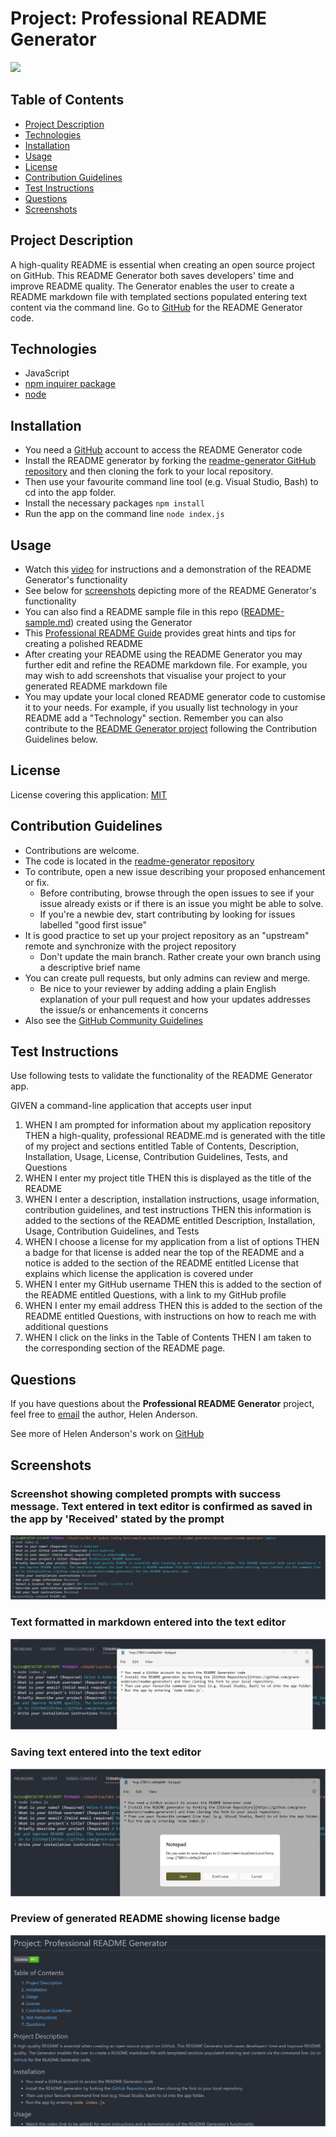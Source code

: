 
# Project: Professional README Generator


[![](https://img.shields.io/badge/License-MIT-brightgreen)](https://opensource.org/licenses/MIT)


## Table of Contents
  - [Project Description](#project-description)
  - [Technologies](#technologies)
  - [Installation](#installation)
  - [Usage](#usage)
  - [License](#license)
  - [Contribution Guidelines](#contribution-guidelines)
  - [Test Instructions](#test-instructions)
  - [Questions](#questions)
  - [Screenshots](#screenshots)

## Project Description 
A high-quality README is essential when creating an open source project on GitHub. This README Generator both saves developers' time and improve README quality. The Generator enables the user to create a README markdown file with templated sections populated entering text content via the command line. Go to [GitHub](https://github.com/grace-anderson/readme-generator) for the README Generator code.

## Technologies
* JavaScript
* [npm inquirer package](https://www.npmjs.com/package/inquirer?activeTab=readme)
* [node](https://nodejs.org/en/)

## Installation
* You need a [GitHub](https://github.com/) account to access the README Generator code
* Install the README generator by forking the [readme-generator GitHub repository](https://github.com/grace-anderson/readme-generator) and then cloning the fork to your local repository.
* Then use your favourite command line tool (e.g. Visual Studio, Bash) to cd into the app folder. 
* Install the necessary packages `npm install`
* Run the app on the command line `node index.js`

## Usage
* Watch this [video](https://drive.google.com/file/d/15Pljiea03gQkiEsWdFbSY-if3CEJi5Oj/view?usp=sharing) for instructions and a demonstration of the README Generator's functionality
* See below for [screenshots](#screenshots) depicting more of the README Generator's functionality
* You can also find a README sample file in this repo ([README-sample.md](readme-generator/README-sample.md)) created using the Generator
* This [Professional README Guide](https://coding-boot-camp.github.io/full-stack/github/professional-readme-guide) provides great hints and tips for creating a polished README
* After creating your README using the README Generator you may further edit and refine the README markdown file. For example, you may wish to add screenshots that visualise your project to your generated README markdown file
* You may update your local cloned README generator code to customise it to your needs. For example, if you usually list technology in your README add a "Technology" section. Remember you can also contribute to the [README Generator project](https://github.com/grace-anderson/readme-generator) following the Contribution Guidelines below.

## License
License covering this application: [MIT](https://opensource.org/licenses/MIT)

## Contribution Guidelines
* Contributions are welcome.
* The code is located in the [readme-generator repository](https://github.com/grace-anderson/readme-generator) 
* To contribute, open a new issue describing your proposed enhancement or fix.
  * Before contributing, browse through the open issues to see if your issue already exists or if there is an issue you might be able to solve. 
  * If you're a newbie dev, start contributing by looking for issues labelled "good first issue"
* It is good practice to set up your project repository as an "upstream" remote and synchronize with the project repository
  * Don't update the main branch. Rather create your own branch using a descriptive brief name
* You can create pull requests, but only admins can review and merge.
  * Be nice to your reviewer by adding adding a plain English explanation of your pull request and how your updates addresses the issue/s or enhancements it concerns
* Also see the [GitHub Community Guidelines](https://docs.github.com/en/site-policy/github-terms/github-community-guidelines)

## Test Instructions
Use following tests to validate the functionality of the README Generator app.

GIVEN a command-line application that accepts user input 
1. WHEN I am prompted for information about my application repository THEN a high-quality, professional README.md is generated with the title of my project and sections entitled Table of Contents, Description, Installation, Usage, License, Contribution Guidelines, Tests, and Questions
2. WHEN I enter my project title THEN this is displayed as the title of the README
3. WHEN I enter a description, installation instructions, usage information, contribution guidelines, and test instructions THEN this information is added to the sections of the README entitled Description, Installation, Usage, Contribution Guidelines, and Tests
4. WHEN I choose a license for my application from a list of options THEN a badge for that license is added near the top of the README and a notice is added to the section of the README entitled License that explains which license the application is covered under
5. WHEN I enter my GitHub username THEN this is added to the section of the README entitled Questions, with a link to my GitHub profile
6. WHEN I enter my email address THEN this is added to the section of the README entitled Questions, with instructions on how to reach me with additional questions
7. WHEN I click on the links in the Table of Contents THEN I am taken to the corresponding section of the README page.

## Questions 

If you have questions about the **Professional README Generator** project, feel free to [email](mailto:helen.g.anderson@me.com) the author, Helen Anderson.

See more of Helen Anderson's work on [GitHub](https://github.com/grace-anderson)

## Screenshots

### Screenshot showing completed prompts with success message. Text entered in text editor is confirmed as saved in the app by 'Received' stated by the prompt
![Screenshot showing completed prompts with success message. Text entered in text editor is confirmed as saved in the app by 'Received' stated by the prompt](/img/completed-prompts.png)

### Text formatted in markdown entered into the text editor
![Text formatted in markdown entered into the text editor](/img/formatted-markdown-in-text-editor.png)

### Saving text entered into the text editor
![Saving text entered into the text editor](/img/saving-text-entered-in-text-editor.png)

### Preview of generated README showing license badge
![Preview of generated README showing license badge](/img/readme-preview-with-license-badge.png)
